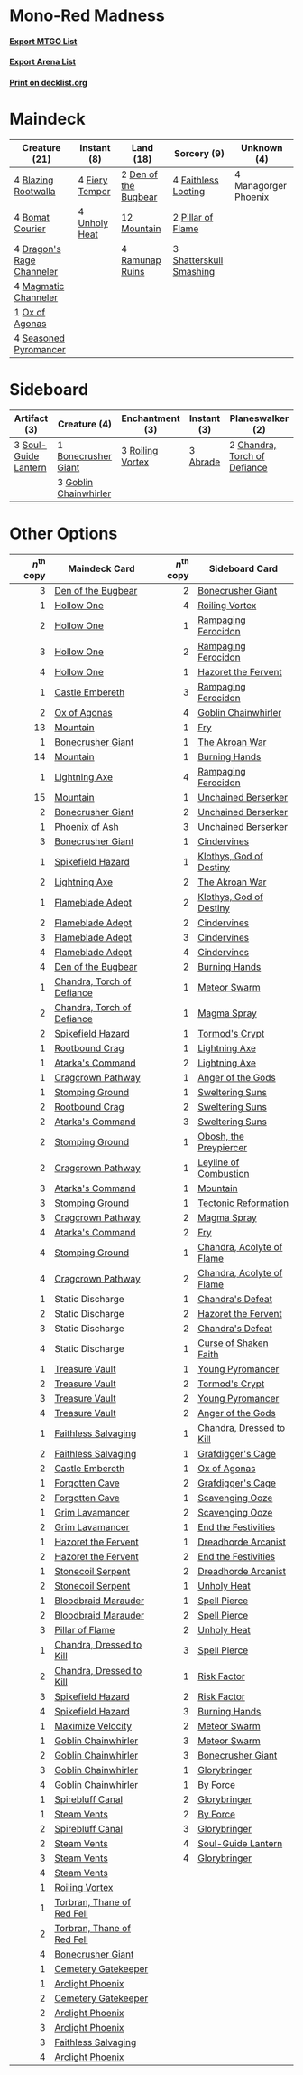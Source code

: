 # Mono-Red Madness

#### [Export MTGO List](../collection/Mono-Red%20Madness/Mono-Red%20Madness.txt)
#### [Export Arena List](../collection/Mono-Red%20Madness/Mono-Red%20Madness_arena.txt)
#### [Print on decklist.org](http://decklist.org/?deckmain=4%09Blazing%20Rootwalla%0A4%09Bomat%20Courier%0A2%09Den%20of%20the%20Bugbear%0A4%09Dragon's%20Rage%20Channeler%0A4%09Faithless%20Looting%0A4%09Fiery%20Temper%0A4%09Magmatic%20Channeler%0A4%09Managorger%20Phoenix%0A12%09Mountain%0A1%09Ox%20of%20Agonas%0A2%09Pillar%20of%20Flame%0A4%09Ramunap%20Ruins%0A4%09Seasoned%20Pyromancer%0A3%09Shatterskull%20Smashing%0A4%09Unholy%20Heat&deckside=3%09Abrade%0A1%09Bonecrusher%20Giant%0A2%09Chandra,%20Torch%20of%20Defiance%0A3%09Goblin%20Chainwhirler%0A3%09Roiling%20Vortex%0A3%09Soul-Guide%20Lantern)
# Maindeck

|                                           Creature (21)                                            |                                       Instant (8)                                       |                                           Land (18)                                           |                                           Sorcery (9)                                            |    Unknown (4)     |
|----------------------------------------------------------------------------------------------------|-----------------------------------------------------------------------------------------|-----------------------------------------------------------------------------------------------|--------------------------------------------------------------------------------------------------|--------------------|
|4 [Blazing Rootwalla](http://gatherer.wizards.com/Pages/Card/Details.aspx?multiverseid=522191)      |4 [Fiery Temper](http://gatherer.wizards.com/Pages/Card/Details.aspx?multiverseid=409908)|2 [Den of the Bugbear](http://gatherer.wizards.com/Pages/Card/Details.aspx?multiverseid=527541)|4 [Faithless Looting](http://gatherer.wizards.com/Pages/Card/Details.aspx?multiverseid=389512)    |4 Managorger Phoenix|
|4 [Bomat Courier](http://gatherer.wizards.com/Pages/Card/Details.aspx?multiverseid=417772)          |4 [Unholy Heat](http://gatherer.wizards.com/Pages/Card/Details.aspx?multiverseid=522221) |12 [Mountain](http://gatherer.wizards.com/Pages/Card/Details.aspx?multiverseid=439859)         |2 [Pillar of Flame](http://gatherer.wizards.com/Pages/Card/Details.aspx?multiverseid=240013)      |                    |
|4 [Dragon's Rage Channeler](http://gatherer.wizards.com/Pages/Card/Details.aspx?multiverseid=522197)|                                                                                         |4 [Ramunap Ruins](http://gatherer.wizards.com/Pages/Card/Details.aspx?multiverseid=430870)     |3 [Shatterskull Smashing](http://gatherer.wizards.com/Pages/Card/Details.aspx?multiverseid=491802)|                    |
|4 [Magmatic Channeler](http://gatherer.wizards.com/Pages/Card/Details.aspx?multiverseid=491789)     |                                                                                         |                                                                                               |                                                                                                  |                    |
|1 [Ox of Agonas](http://gatherer.wizards.com/Pages/Card/Details.aspx?multiverseid=476398)           |                                                                                         |                                                                                               |                                                                                                  |                    |
|4 [Seasoned Pyromancer](http://gatherer.wizards.com/Pages/Card/Details.aspx?multiverseid=464094)    |                                                                                         |                                                                                               |                                                                                                  |                    |


# Sideboard

|                                         Artifact (3)                                          |                                          Creature (4)                                          |                                      Enchantment (3)                                      |                                    Instant (3)                                    |                                           Planeswalker (2)                                            |
|-----------------------------------------------------------------------------------------------|------------------------------------------------------------------------------------------------|-------------------------------------------------------------------------------------------|-----------------------------------------------------------------------------------|-------------------------------------------------------------------------------------------------------|
|3 [Soul-Guide Lantern](http://gatherer.wizards.com/Pages/Card/Details.aspx?multiverseid=476488)|1 [Bonecrusher Giant](http://gatherer.wizards.com/Pages/Card/Details.aspx?multiverseid=473077)  |3 [Roiling Vortex](http://gatherer.wizards.com/Pages/Card/Details.aspx?multiverseid=491797)|3 [Abrade](http://gatherer.wizards.com/Pages/Card/Details.aspx?multiverseid=430772)|2 [Chandra, Torch of Defiance](http://gatherer.wizards.com/Pages/Card/Details.aspx?multiverseid=417683)|
|                                                                                               |3 [Goblin Chainwhirler](http://gatherer.wizards.com/Pages/Card/Details.aspx?multiverseid=443017)|                                                                                           |                                                                                   |                                                                                                       |


# Other Options

|*n*<sup>th</sup> copy|                                            Maindeck Card                                            |*n*<sup>th</sup> copy|                                           Sideboard Card                                           |
|--------------------:|-----------------------------------------------------------------------------------------------------|--------------------:|----------------------------------------------------------------------------------------------------|
|                    3|[Den of the Bugbear](http://gatherer.wizards.com/Pages/Card/Details.aspx?multiverseid=527541)        |                    2|[Bonecrusher Giant](http://gatherer.wizards.com/Pages/Card/Details.aspx?multiverseid=473077)        |
|                    1|[Hollow One](http://gatherer.wizards.com/Pages/Card/Details.aspx?multiverseid=430852)                |                    4|[Roiling Vortex](http://gatherer.wizards.com/Pages/Card/Details.aspx?multiverseid=491797)           |
|                    2|[Hollow One](http://gatherer.wizards.com/Pages/Card/Details.aspx?multiverseid=430852)                |                    1|[Rampaging Ferocidon](http://gatherer.wizards.com/Pages/Card/Details.aspx?multiverseid=435308)      |
|                    3|[Hollow One](http://gatherer.wizards.com/Pages/Card/Details.aspx?multiverseid=430852)                |                    2|[Rampaging Ferocidon](http://gatherer.wizards.com/Pages/Card/Details.aspx?multiverseid=435308)      |
|                    4|[Hollow One](http://gatherer.wizards.com/Pages/Card/Details.aspx?multiverseid=430852)                |                    1|[Hazoret the Fervent](http://gatherer.wizards.com/Pages/Card/Details.aspx?multiverseid=426838)      |
|                    1|[Castle Embereth](http://gatherer.wizards.com/Pages/Card/Details.aspx?multiverseid=473201)           |                    3|[Rampaging Ferocidon](http://gatherer.wizards.com/Pages/Card/Details.aspx?multiverseid=435308)      |
|                    2|[Ox of Agonas](http://gatherer.wizards.com/Pages/Card/Details.aspx?multiverseid=476398)              |                    4|[Goblin Chainwhirler](http://gatherer.wizards.com/Pages/Card/Details.aspx?multiverseid=443017)      |
|                   13|[Mountain](http://gatherer.wizards.com/Pages/Card/Details.aspx?multiverseid=439859)                  |                    1|[Fry](http://gatherer.wizards.com/Pages/Card/Details.aspx?multiverseid=466894)                      |
|                    1|[Bonecrusher Giant](http://gatherer.wizards.com/Pages/Card/Details.aspx?multiverseid=473077)         |                    1|[The Akroan War](http://gatherer.wizards.com/Pages/Card/Details.aspx?multiverseid=476375)           |
|                   14|[Mountain](http://gatherer.wizards.com/Pages/Card/Details.aspx?multiverseid=439859)                  |                    1|[Burning Hands](http://gatherer.wizards.com/Pages/Card/Details.aspx?multiverseid=527422)            |
|                    1|[Lightning Axe](http://gatherer.wizards.com/Pages/Card/Details.aspx?multiverseid=409925)             |                    4|[Rampaging Ferocidon](http://gatherer.wizards.com/Pages/Card/Details.aspx?multiverseid=435308)      |
|                   15|[Mountain](http://gatherer.wizards.com/Pages/Card/Details.aspx?multiverseid=439859)                  |                    1|[Unchained Berserker](http://gatherer.wizards.com/Pages/Card/Details.aspx?multiverseid=466918)      |
|                    2|[Bonecrusher Giant](http://gatherer.wizards.com/Pages/Card/Details.aspx?multiverseid=473077)         |                    2|[Unchained Berserker](http://gatherer.wizards.com/Pages/Card/Details.aspx?multiverseid=466918)      |
|                    1|[Phoenix of Ash](http://gatherer.wizards.com/Pages/Card/Details.aspx?multiverseid=476399)            |                    3|[Unchained Berserker](http://gatherer.wizards.com/Pages/Card/Details.aspx?multiverseid=466918)      |
|                    3|[Bonecrusher Giant](http://gatherer.wizards.com/Pages/Card/Details.aspx?multiverseid=473077)         |                    1|[Cindervines](http://gatherer.wizards.com/Pages/Card/Details.aspx?multiverseid=457305)              |
|                    1|[Spikefield Hazard](http://gatherer.wizards.com/Pages/Card/Details.aspx?multiverseid=491809)         |                    1|[Klothys, God of Destiny](http://gatherer.wizards.com/Pages/Card/Details.aspx?multiverseid=476471)  |
|                    2|[Lightning Axe](http://gatherer.wizards.com/Pages/Card/Details.aspx?multiverseid=409925)             |                    2|[The Akroan War](http://gatherer.wizards.com/Pages/Card/Details.aspx?multiverseid=476375)           |
|                    1|[Flameblade Adept](http://gatherer.wizards.com/Pages/Card/Details.aspx?multiverseid=426833)          |                    2|[Klothys, God of Destiny](http://gatherer.wizards.com/Pages/Card/Details.aspx?multiverseid=476471)  |
|                    2|[Flameblade Adept](http://gatherer.wizards.com/Pages/Card/Details.aspx?multiverseid=426833)          |                    2|[Cindervines](http://gatherer.wizards.com/Pages/Card/Details.aspx?multiverseid=457305)              |
|                    3|[Flameblade Adept](http://gatherer.wizards.com/Pages/Card/Details.aspx?multiverseid=426833)          |                    3|[Cindervines](http://gatherer.wizards.com/Pages/Card/Details.aspx?multiverseid=457305)              |
|                    4|[Flameblade Adept](http://gatherer.wizards.com/Pages/Card/Details.aspx?multiverseid=426833)          |                    4|[Cindervines](http://gatherer.wizards.com/Pages/Card/Details.aspx?multiverseid=457305)              |
|                    4|[Den of the Bugbear](http://gatherer.wizards.com/Pages/Card/Details.aspx?multiverseid=527541)        |                    2|[Burning Hands](http://gatherer.wizards.com/Pages/Card/Details.aspx?multiverseid=527422)            |
|                    1|[Chandra, Torch of Defiance](http://gatherer.wizards.com/Pages/Card/Details.aspx?multiverseid=417683)|                    1|[Meteor Swarm](http://gatherer.wizards.com/Pages/Card/Details.aspx?multiverseid=527442)             |
|                    2|[Chandra, Torch of Defiance](http://gatherer.wizards.com/Pages/Card/Details.aspx?multiverseid=417683)|                    1|[Magma Spray](http://gatherer.wizards.com/Pages/Card/Details.aspx?multiverseid=426843)              |
|                    2|[Spikefield Hazard](http://gatherer.wizards.com/Pages/Card/Details.aspx?multiverseid=491809)         |                    1|[Tormod's Crypt](http://gatherer.wizards.com/Pages/Card/Details.aspx?multiverseid=389723)           |
|                    1|[Rootbound Crag](http://gatherer.wizards.com/Pages/Card/Details.aspx?multiverseid=420934)            |                    1|[Lightning Axe](http://gatherer.wizards.com/Pages/Card/Details.aspx?multiverseid=409925)            |
|                    1|[Atarka's Command](http://gatherer.wizards.com/Pages/Card/Details.aspx?multiverseid=394502)          |                    2|[Lightning Axe](http://gatherer.wizards.com/Pages/Card/Details.aspx?multiverseid=409925)            |
|                    1|[Cragcrown Pathway](http://gatherer.wizards.com/Pages/Card/Details.aspx?multiverseid=491915)         |                    1|[Anger of the Gods](http://gatherer.wizards.com/Pages/Card/Details.aspx?multiverseid=438682)        |
|                    1|[Stomping Ground](http://gatherer.wizards.com/Pages/Card/Details.aspx?multiverseid=405110)           |                    1|[Sweltering Suns](http://gatherer.wizards.com/Pages/Card/Details.aspx?multiverseid=426851)          |
|                    2|[Rootbound Crag](http://gatherer.wizards.com/Pages/Card/Details.aspx?multiverseid=420934)            |                    2|[Sweltering Suns](http://gatherer.wizards.com/Pages/Card/Details.aspx?multiverseid=426851)          |
|                    2|[Atarka's Command](http://gatherer.wizards.com/Pages/Card/Details.aspx?multiverseid=394502)          |                    3|[Sweltering Suns](http://gatherer.wizards.com/Pages/Card/Details.aspx?multiverseid=426851)          |
|                    2|[Stomping Ground](http://gatherer.wizards.com/Pages/Card/Details.aspx?multiverseid=405110)           |                    1|[Obosh, the Preypiercer](http://gatherer.wizards.com/Pages/Card/Details.aspx?multiverseid=479748)   |
|                    2|[Cragcrown Pathway](http://gatherer.wizards.com/Pages/Card/Details.aspx?multiverseid=491915)         |                    1|[Leyline of Combustion](http://gatherer.wizards.com/Pages/Card/Details.aspx?multiverseid=466902)    |
|                    3|[Atarka's Command](http://gatherer.wizards.com/Pages/Card/Details.aspx?multiverseid=394502)          |                    1|[Mountain](http://gatherer.wizards.com/Pages/Card/Details.aspx?multiverseid=439859)                 |
|                    3|[Stomping Ground](http://gatherer.wizards.com/Pages/Card/Details.aspx?multiverseid=405110)           |                    1|[Tectonic Reformation](http://gatherer.wizards.com/Pages/Card/Details.aspx?multiverseid=464098)     |
|                    3|[Cragcrown Pathway](http://gatherer.wizards.com/Pages/Card/Details.aspx?multiverseid=491915)         |                    2|[Magma Spray](http://gatherer.wizards.com/Pages/Card/Details.aspx?multiverseid=426843)              |
|                    4|[Atarka's Command](http://gatherer.wizards.com/Pages/Card/Details.aspx?multiverseid=394502)          |                    2|[Fry](http://gatherer.wizards.com/Pages/Card/Details.aspx?multiverseid=466894)                      |
|                    4|[Stomping Ground](http://gatherer.wizards.com/Pages/Card/Details.aspx?multiverseid=405110)           |                    1|[Chandra, Acolyte of Flame](http://gatherer.wizards.com/Pages/Card/Details.aspx?multiverseid=466880)|
|                    4|[Cragcrown Pathway](http://gatherer.wizards.com/Pages/Card/Details.aspx?multiverseid=491915)         |                    2|[Chandra, Acolyte of Flame](http://gatherer.wizards.com/Pages/Card/Details.aspx?multiverseid=466880)|
|                    1|Static Discharge                                                                                     |                    1|[Chandra's Defeat](http://gatherer.wizards.com/Pages/Card/Details.aspx?multiverseid=430775)         |
|                    2|Static Discharge                                                                                     |                    2|[Hazoret the Fervent](http://gatherer.wizards.com/Pages/Card/Details.aspx?multiverseid=426838)      |
|                    3|Static Discharge                                                                                     |                    2|[Chandra's Defeat](http://gatherer.wizards.com/Pages/Card/Details.aspx?multiverseid=430775)         |
|                    4|Static Discharge                                                                                     |                    1|[Curse of Shaken Faith](http://gatherer.wizards.com/Pages/Card/Details.aspx?multiverseid=534910)    |
|                    1|[Treasure Vault](http://gatherer.wizards.com/Pages/Card/Details.aspx?multiverseid=527548)            |                    1|[Young Pyromancer](http://gatherer.wizards.com/Pages/Card/Details.aspx?multiverseid=426592)         |
|                    2|[Treasure Vault](http://gatherer.wizards.com/Pages/Card/Details.aspx?multiverseid=527548)            |                    2|[Tormod's Crypt](http://gatherer.wizards.com/Pages/Card/Details.aspx?multiverseid=389723)           |
|                    3|[Treasure Vault](http://gatherer.wizards.com/Pages/Card/Details.aspx?multiverseid=527548)            |                    2|[Young Pyromancer](http://gatherer.wizards.com/Pages/Card/Details.aspx?multiverseid=426592)         |
|                    4|[Treasure Vault](http://gatherer.wizards.com/Pages/Card/Details.aspx?multiverseid=527548)            |                    2|[Anger of the Gods](http://gatherer.wizards.com/Pages/Card/Details.aspx?multiverseid=438682)        |
|                    1|[Faithless Salvaging](http://gatherer.wizards.com/Pages/Card/Details.aspx?multiverseid=522198)       |                    1|[Chandra, Dressed to Kill](http://gatherer.wizards.com/Pages/Card/Details.aspx?multiverseid=541004) |
|                    2|[Faithless Salvaging](http://gatherer.wizards.com/Pages/Card/Details.aspx?multiverseid=522198)       |                    1|[Grafdigger's Cage](http://gatherer.wizards.com/Pages/Card/Details.aspx?multiverseid=278452)        |
|                    2|[Castle Embereth](http://gatherer.wizards.com/Pages/Card/Details.aspx?multiverseid=473201)           |                    1|[Ox of Agonas](http://gatherer.wizards.com/Pages/Card/Details.aspx?multiverseid=476398)             |
|                    1|[Forgotten Cave](http://gatherer.wizards.com/Pages/Card/Details.aspx?multiverseid=376344)            |                    2|[Grafdigger's Cage](http://gatherer.wizards.com/Pages/Card/Details.aspx?multiverseid=278452)        |
|                    2|[Forgotten Cave](http://gatherer.wizards.com/Pages/Card/Details.aspx?multiverseid=376344)            |                    1|[Scavenging Ooze](http://gatherer.wizards.com/Pages/Card/Details.aspx?multiverseid=420783)          |
|                    1|[Grim Lavamancer](http://gatherer.wizards.com/Pages/Card/Details.aspx?multiverseid=430589)           |                    2|[Scavenging Ooze](http://gatherer.wizards.com/Pages/Card/Details.aspx?multiverseid=420783)          |
|                    2|[Grim Lavamancer](http://gatherer.wizards.com/Pages/Card/Details.aspx?multiverseid=430589)           |                    1|[End the Festivities](http://gatherer.wizards.com/Pages/Card/Details.aspx?multiverseid=541010)      |
|                    1|[Hazoret the Fervent](http://gatherer.wizards.com/Pages/Card/Details.aspx?multiverseid=426838)       |                    1|[Dreadhorde Arcanist](http://gatherer.wizards.com/Pages/Card/Details.aspx?multiverseid=461052)      |
|                    2|[Hazoret the Fervent](http://gatherer.wizards.com/Pages/Card/Details.aspx?multiverseid=426838)       |                    2|[End the Festivities](http://gatherer.wizards.com/Pages/Card/Details.aspx?multiverseid=541010)      |
|                    1|[Stonecoil Serpent](http://gatherer.wizards.com/Pages/Card/Details.aspx?multiverseid=473197)         |                    2|[Dreadhorde Arcanist](http://gatherer.wizards.com/Pages/Card/Details.aspx?multiverseid=461052)      |
|                    2|[Stonecoil Serpent](http://gatherer.wizards.com/Pages/Card/Details.aspx?multiverseid=473197)         |                    1|[Unholy Heat](http://gatherer.wizards.com/Pages/Card/Details.aspx?multiverseid=522221)              |
|                    1|[Bloodbraid Marauder](http://gatherer.wizards.com/Pages/Card/Details.aspx?multiverseid=522192)       |                    1|[Spell Pierce](http://gatherer.wizards.com/Pages/Card/Details.aspx?multiverseid=425876)             |
|                    2|[Bloodbraid Marauder](http://gatherer.wizards.com/Pages/Card/Details.aspx?multiverseid=522192)       |                    2|[Spell Pierce](http://gatherer.wizards.com/Pages/Card/Details.aspx?multiverseid=425876)             |
|                    3|[Pillar of Flame](http://gatherer.wizards.com/Pages/Card/Details.aspx?multiverseid=240013)           |                    2|[Unholy Heat](http://gatherer.wizards.com/Pages/Card/Details.aspx?multiverseid=522221)              |
|                    1|[Chandra, Dressed to Kill](http://gatherer.wizards.com/Pages/Card/Details.aspx?multiverseid=541004)  |                    3|[Spell Pierce](http://gatherer.wizards.com/Pages/Card/Details.aspx?multiverseid=425876)             |
|                    2|[Chandra, Dressed to Kill](http://gatherer.wizards.com/Pages/Card/Details.aspx?multiverseid=541004)  |                    1|[Risk Factor](http://gatherer.wizards.com/Pages/Card/Details.aspx?multiverseid=452863)              |
|                    3|[Spikefield Hazard](http://gatherer.wizards.com/Pages/Card/Details.aspx?multiverseid=491809)         |                    2|[Risk Factor](http://gatherer.wizards.com/Pages/Card/Details.aspx?multiverseid=452863)              |
|                    4|[Spikefield Hazard](http://gatherer.wizards.com/Pages/Card/Details.aspx?multiverseid=491809)         |                    3|[Burning Hands](http://gatherer.wizards.com/Pages/Card/Details.aspx?multiverseid=527422)            |
|                    1|[Maximize Velocity](http://gatherer.wizards.com/Pages/Card/Details.aspx?multiverseid=452861)         |                    2|[Meteor Swarm](http://gatherer.wizards.com/Pages/Card/Details.aspx?multiverseid=527442)             |
|                    1|[Goblin Chainwhirler](http://gatherer.wizards.com/Pages/Card/Details.aspx?multiverseid=443017)       |                    3|[Meteor Swarm](http://gatherer.wizards.com/Pages/Card/Details.aspx?multiverseid=527442)             |
|                    2|[Goblin Chainwhirler](http://gatherer.wizards.com/Pages/Card/Details.aspx?multiverseid=443017)       |                    3|[Bonecrusher Giant](http://gatherer.wizards.com/Pages/Card/Details.aspx?multiverseid=473077)        |
|                    3|[Goblin Chainwhirler](http://gatherer.wizards.com/Pages/Card/Details.aspx?multiverseid=443017)       |                    1|[Glorybringer](http://gatherer.wizards.com/Pages/Card/Details.aspx?multiverseid=426836)             |
|                    4|[Goblin Chainwhirler](http://gatherer.wizards.com/Pages/Card/Details.aspx?multiverseid=443017)       |                    1|[By Force](http://gatherer.wizards.com/Pages/Card/Details.aspx?multiverseid=426825)                 |
|                    1|[Spirebluff Canal](http://gatherer.wizards.com/Pages/Card/Details.aspx?multiverseid=417822)          |                    2|[Glorybringer](http://gatherer.wizards.com/Pages/Card/Details.aspx?multiverseid=426836)             |
|                    1|[Steam Vents](http://gatherer.wizards.com/Pages/Card/Details.aspx?multiverseid=405109)               |                    2|[By Force](http://gatherer.wizards.com/Pages/Card/Details.aspx?multiverseid=426825)                 |
|                    2|[Spirebluff Canal](http://gatherer.wizards.com/Pages/Card/Details.aspx?multiverseid=417822)          |                    3|[Glorybringer](http://gatherer.wizards.com/Pages/Card/Details.aspx?multiverseid=426836)             |
|                    2|[Steam Vents](http://gatherer.wizards.com/Pages/Card/Details.aspx?multiverseid=405109)               |                    4|[Soul-Guide Lantern](http://gatherer.wizards.com/Pages/Card/Details.aspx?multiverseid=476488)       |
|                    3|[Steam Vents](http://gatherer.wizards.com/Pages/Card/Details.aspx?multiverseid=405109)               |                    4|[Glorybringer](http://gatherer.wizards.com/Pages/Card/Details.aspx?multiverseid=426836)             |
|                    4|[Steam Vents](http://gatherer.wizards.com/Pages/Card/Details.aspx?multiverseid=405109)               |                     |                                                                                                    |
|                    1|[Roiling Vortex](http://gatherer.wizards.com/Pages/Card/Details.aspx?multiverseid=491797)            |                     |                                                                                                    |
|                    1|[Torbran, Thane of Red Fell](http://gatherer.wizards.com/Pages/Card/Details.aspx?multiverseid=473109)|                     |                                                                                                    |
|                    2|[Torbran, Thane of Red Fell](http://gatherer.wizards.com/Pages/Card/Details.aspx?multiverseid=473109)|                     |                                                                                                    |
|                    4|[Bonecrusher Giant](http://gatherer.wizards.com/Pages/Card/Details.aspx?multiverseid=473077)         |                     |                                                                                                    |
|                    1|[Cemetery Gatekeeper](http://gatherer.wizards.com/Pages/Card/Details.aspx?multiverseid=541003)       |                     |                                                                                                    |
|                    1|[Arclight Phoenix](http://gatherer.wizards.com/Pages/Card/Details.aspx?multiverseid=452841)          |                     |                                                                                                    |
|                    2|[Cemetery Gatekeeper](http://gatherer.wizards.com/Pages/Card/Details.aspx?multiverseid=541003)       |                     |                                                                                                    |
|                    2|[Arclight Phoenix](http://gatherer.wizards.com/Pages/Card/Details.aspx?multiverseid=452841)          |                     |                                                                                                    |
|                    3|[Arclight Phoenix](http://gatherer.wizards.com/Pages/Card/Details.aspx?multiverseid=452841)          |                     |                                                                                                    |
|                    3|[Faithless Salvaging](http://gatherer.wizards.com/Pages/Card/Details.aspx?multiverseid=522198)       |                     |                                                                                                    |
|                    4|[Arclight Phoenix](http://gatherer.wizards.com/Pages/Card/Details.aspx?multiverseid=452841)          |                     |                                                                                                    |

